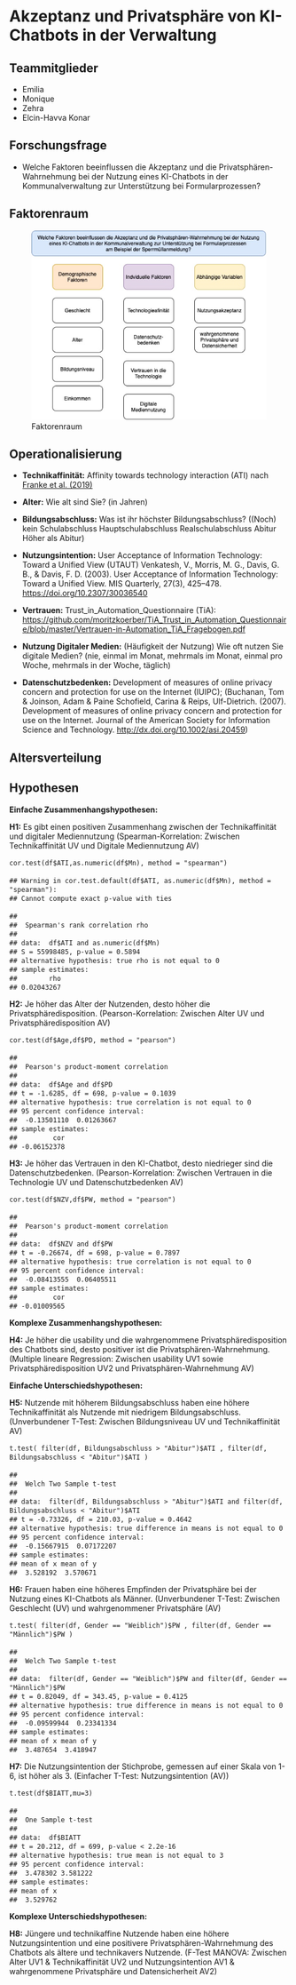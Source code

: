 # Akzeptanz und Privatsphäre von KI-Chatbots in der Verwaltung

## Teammitglieder

-   Emilia
-   Monique
-   Zehra
-   Elcin-Havva Konar

## Forschungsfrage

- Welche Faktoren beeinflussen die Akzeptanz und die
Privatsphären-Wahrnehmung bei der Nutzung eines KI-Chatbots in der
Kommunalverwaltung zur Unterstützung bei Formularprozessen?

## Faktorenraum

<figure>
<img src="Readme_files/Faktorenraum.jpeg"
alt="Faktorenraum" />
<figcaption aria-hidden="true">Faktorenraum</figcaption>
</figure>


## Operationalisierung

- **Technikaffinität:** Affinity towards technology interaction (ATI) nach
[Franke et
al. (2019)](10.1080/10447318.2018.1456150 "Franke, T., Attig, C., & Wessel, D. (2019). A Personal Resource for Technology Interaction: Development and Validation of the Affinity for Technology Interaction (ATI) Scale. International Journal of Human–Computer Interaction, 35(6), 456-467, DOI: 10.1080/10447318.2018.1456150")

- **Alter:** Wie alt sind Sie? (in Jahren)

- **Bildungsabschluss:** Was ist ihr höchster Bildungsabschluss? ((Noch) kein
Schulabschluss Hauptschulabschluss Realschulabschluss Abitur Höher als
Abitur)

- **Nutzungsintention:** User Acceptance of Information Technology: Toward a
Unified View (UTAUT) Venkatesh, V., Morris, M. G., Davis, G. B., &
Davis, F. D. (2003). User Acceptance of Information Technology: Toward a
Unified View. MIS Quarterly, 27(3), 425–478.
<https://doi.org/10.2307/30036540>

- **Vertrauen:** Trust\_in\_Automation\_Questionnaire (TiA):
<https://github.com/moritzkoerber/TiA_Trust_in_Automation_Questionnaire/blob/master/Vertrauen-in-Automation_TiA_Fragebogen.pdf>

- **Nutzung Digitaler Medien:** (Häufigkeit der Nutzung) Wie oft nutzen Sie
digitale Medien? (nie, einmal im Monat, mehrmals im Monat, einmal pro
Woche, mehrmals in der Woche, täglich)

- **Datenschutzbedenken:** Development of measures of online privacy concern
and protection for use on the Internet (IUIPC); (Buchanan, Tom &
Joinson, Adam & Paine Schofield, Carina & Reips, Ulf-Dietrich. (2007).
Development of measures of online privacy concern and protection for use
on the Internet. Journal of the American Society for Information Science
and Technology. <http://dx.doi.org/10.1002/asi.20459>)


## **Altersverteilung**

## **Hypothesen**

**Einfache Zusammenhangshypothesen:**

**H1:** Es gibt einen positiven Zusammenhang zwischen der Technikaffinität
und digitaler Mediennutzung (Spearman-Korrelation: Zwischen
Technikaffinität UV und Digitale Mediennutzung AV)

    cor.test(df$ATI,as.numeric(df$Mn), method = "spearman")

    ## Warning in cor.test.default(df$ATI, as.numeric(df$Mn), method = "spearman"):
    ## Cannot compute exact p-value with ties

    ## 
    ##  Spearman's rank correlation rho
    ## 
    ## data:  df$ATI and as.numeric(df$Mn)
    ## S = 55998485, p-value = 0.5894
    ## alternative hypothesis: true rho is not equal to 0
    ## sample estimates:
    ##        rho 
    ## 0.02043267

**H2:** Je höher das Alter der Nutzenden, desto höher die
Privatsphäredisposition. (Pearson-Korrelation: Zwischen Alter UV und
Privatsphäredisposition AV)

    cor.test(df$Age,df$PD, method = "pearson")

    ## 
    ##  Pearson's product-moment correlation
    ## 
    ## data:  df$Age and df$PD
    ## t = -1.6285, df = 698, p-value = 0.1039
    ## alternative hypothesis: true correlation is not equal to 0
    ## 95 percent confidence interval:
    ##  -0.13501110  0.01263667
    ## sample estimates:
    ##         cor 
    ## -0.06152378

**H3:** Je höher das Vertrauen in den KI-Chatbot, desto niedrieger sind die
Datenschutzbedenken. (Pearson-Korrelation: Zwischen Vertrauen in die
Technologie UV und Datenschutzbedenken AV)

    cor.test(df$NZV,df$PW, method = "pearson")

    ## 
    ##  Pearson's product-moment correlation
    ## 
    ## data:  df$NZV and df$PW
    ## t = -0.26674, df = 698, p-value = 0.7897
    ## alternative hypothesis: true correlation is not equal to 0
    ## 95 percent confidence interval:
    ##  -0.08413555  0.06405511
    ## sample estimates:
    ##         cor 
    ## -0.01009565

**Komplexe Zusammenhangshypothesen:**

**H4:** Je höher die usability und die wahrgenommene Privatsphäredisposition
des Chatbots sind, desto positiver ist die Privatsphären-Wahrnehmung.
(Multiple lineare Regression: Zwischen usability UV1 sowie
Privatsphäredisposition UV2 und Privatsphären-Wahrnehmung AV)

**Einfache Unterschiedshypothesen:**

**H5:** Nutzende mit höherem Bildungsabschluss haben eine höhere
Technikaffinität als Nutzende mit niedrigem Bildungsabschluss.
(Unverbundener T-Test: Zwischen Bildungsniveau UV und Technikaffinität
AV)

    t.test( filter(df, Bildungsabschluss > "Abitur")$ATI , filter(df, Bildungsabschluss < "Abitur")$ATI )

    ## 
    ##  Welch Two Sample t-test
    ## 
    ## data:  filter(df, Bildungsabschluss > "Abitur")$ATI and filter(df, Bildungsabschluss < "Abitur")$ATI
    ## t = -0.73326, df = 210.03, p-value = 0.4642
    ## alternative hypothesis: true difference in means is not equal to 0
    ## 95 percent confidence interval:
    ##  -0.15667915  0.07172207
    ## sample estimates:
    ## mean of x mean of y 
    ##  3.528192  3.570671

**H6:** Frauen haben eine höheres Empfinden der Privatsphäre bei der Nutzung
eines KI-Chatbots als Männer. (Unverbundener T-Test: Zwischen Geschlecht
(UV) und wahrgenommener Privatsphäre (AV)

    t.test( filter(df, Gender == "Weiblich")$PW , filter(df, Gender == "Männlich")$PW )

    ## 
    ##  Welch Two Sample t-test
    ## 
    ## data:  filter(df, Gender == "Weiblich")$PW and filter(df, Gender == "Männlich")$PW
    ## t = 0.82049, df = 343.45, p-value = 0.4125
    ## alternative hypothesis: true difference in means is not equal to 0
    ## 95 percent confidence interval:
    ##  -0.09599944  0.23341334
    ## sample estimates:
    ## mean of x mean of y 
    ##  3.487654  3.418947

**H7:** Die Nutzungsintention der Stichprobe, gemessen auf einer Skala von
1-6, ist höher als 3. (Einfacher T-Test: Nutzungsintention (AV))

    t.test(df$BIATT,mu=3)

    ## 
    ##  One Sample t-test
    ## 
    ## data:  df$BIATT
    ## t = 20.212, df = 699, p-value < 2.2e-16
    ## alternative hypothesis: true mean is not equal to 3
    ## 95 percent confidence interval:
    ##  3.478302 3.581222
    ## sample estimates:
    ## mean of x 
    ##  3.529762

**Komplexe Unterschiedshypothesen:**

**H8:** Jüngere und technikaffine Nutzende haben eine höhere
Nutzungsintention und eine positivere Privatsphären-Wahrnehmung des
Chatbots als ältere und technikavers Nutzende. (F-Test MANOVA: Zwischen
Alter UV1 & Technikaffinität UV2 und Nutzungsintention AV1 &
wahrgenommene Privatsphäre und Datensicherheit AV2)

